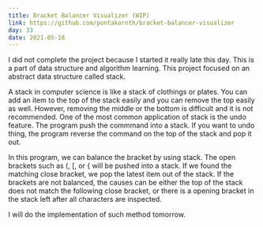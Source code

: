 ```yaml
---
title: Bracket Balancer Visualizer (WIP)
link: https://github.com/pontakornth/bracket-balancer-visualizer
day: 33
date: 2021-05-18
---
```

I did not complete the project because I started it really late this day. This is a part of data structure
and algorithm learning. This project focused on an abstract data structure called stack.<!--more-->


A stack in computer science is like a stack of clothings or plates. You can add an item to the top of the
stack easily and you can remove the top easily as well. However, removing the middle or the bottom is 
difficult and it is not recommended. One of the most common application of stack is the undo 
feature. The program push the commmand into a stack. If you want to undo thing, the program reverse the
command on the top of the stack and pop it out.


In this program, we can balance the bracket by using stack. The open brackets such as \(, \[, or \{ will be pushed into a stack. If we found the matching close bracket, we pop the latest item out of the stack. If the brackets are not balanced, the causes can be either the top of the stack does not match the following close bracket, or there is a opening bracket in the stack left after all characters are inspected.


I will do the implementation of such method tomorrow.